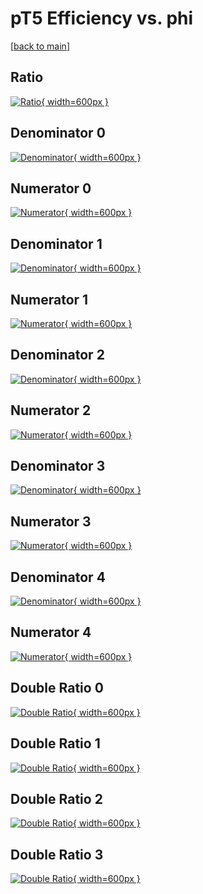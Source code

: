 # pT5 Efficiency vs. phi

[[back to main](./)]



## Ratio

[![Ratio](../mtv/var/pT5_loweta_11_1_eff_phi.png){ width=600px }](../mtv/var/pT5_loweta_11_1_eff_phi.pdf)

## Denominator 0

[![Denominator](../mtv/den/pT5_loweta_11_1_eff_phi_den0.png){ width=600px }](../mtv/den/pT5_loweta_11_1_eff_phi_den0.pdf)

## Numerator 0

[![Numerator](../mtv/num/pT5_loweta_11_1_eff_phi_num0.png){ width=600px }](../mtv/num/pT5_loweta_11_1_eff_phi_num0.pdf)

## Denominator 1

[![Denominator](../mtv/den/pT5_loweta_11_1_eff_phi_den1.png){ width=600px }](../mtv/den/pT5_loweta_11_1_eff_phi_den1.pdf)

## Numerator 1

[![Numerator](../mtv/num/pT5_loweta_11_1_eff_phi_num1.png){ width=600px }](../mtv/num/pT5_loweta_11_1_eff_phi_num1.pdf)

## Denominator 2

[![Denominator](../mtv/den/pT5_loweta_11_1_eff_phi_den2.png){ width=600px }](../mtv/den/pT5_loweta_11_1_eff_phi_den2.pdf)

## Numerator 2

[![Numerator](../mtv/num/pT5_loweta_11_1_eff_phi_num2.png){ width=600px }](../mtv/num/pT5_loweta_11_1_eff_phi_num2.pdf)

## Denominator 3

[![Denominator](../mtv/den/pT5_loweta_11_1_eff_phi_den3.png){ width=600px }](../mtv/den/pT5_loweta_11_1_eff_phi_den3.pdf)

## Numerator 3

[![Numerator](../mtv/num/pT5_loweta_11_1_eff_phi_num3.png){ width=600px }](../mtv/num/pT5_loweta_11_1_eff_phi_num3.pdf)

## Denominator 4

[![Denominator](../mtv/den/pT5_loweta_11_1_eff_phi_den4.png){ width=600px }](../mtv/den/pT5_loweta_11_1_eff_phi_den4.pdf)

## Numerator 4

[![Numerator](../mtv/num/pT5_loweta_11_1_eff_phi_num4.png){ width=600px }](../mtv/num/pT5_loweta_11_1_eff_phi_num4.pdf)

## Double Ratio 0

[![Double Ratio](../mtv/ratio/pT5_loweta_11_1_eff_phi_ratio0.png){ width=600px }](../mtv/ratio/pT5_loweta_11_1_eff_phi_ratio0.pdf)

## Double Ratio 1

[![Double Ratio](../mtv/ratio/pT5_loweta_11_1_eff_phi_ratio1.png){ width=600px }](../mtv/ratio/pT5_loweta_11_1_eff_phi_ratio1.pdf)

## Double Ratio 2

[![Double Ratio](../mtv/ratio/pT5_loweta_11_1_eff_phi_ratio2.png){ width=600px }](../mtv/ratio/pT5_loweta_11_1_eff_phi_ratio2.pdf)

## Double Ratio 3

[![Double Ratio](../mtv/ratio/pT5_loweta_11_1_eff_phi_ratio3.png){ width=600px }](../mtv/ratio/pT5_loweta_11_1_eff_phi_ratio3.pdf)

